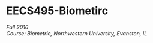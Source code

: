 # EECS495-Biometirc
_Fall 2016_ <br/>
_Course: Biometric, Northwestern University, Evanston, IL_<br>

